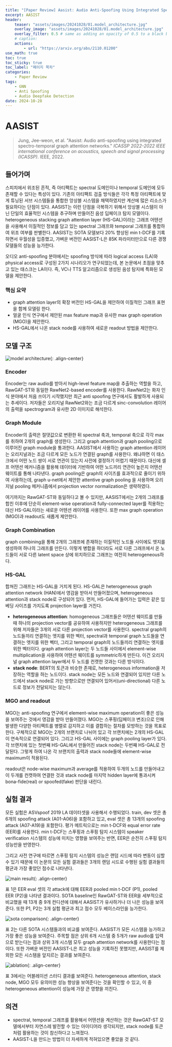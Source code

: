 ```yaml
---
title: "[Paper Review] Aasist: Audio Anti-Spoofing Using Integrated Spectro-Temporal Graph Attention Networks"
excerpt: AASIST
header:
    teaser: "assets/images/20241028/01.model_architecture.jpg"
    overlay_image: "assets/images/20241028/01.model_architecture.jpg"
    overlay_filter: 0.5 # same as adding an opacity of 0.5 to a black background
    # caption: 
    actions:
        - url: "https://arxiv.org/abs/2110.01200"
use_math: true
toc: true
toc_sticky: true
toc_label: "페이지 목차"
categories: 
    - Paper Review
tags: 
    - GNN
    - Anti Spoofing
    - Audio Deepfake Detection
date: 2024-10-28
---
```


# AASIST

> Jung, Jee-weon, et al. "Aasist: Audio anti-spoofing using integrated spectro-temporal graph attention networks." *ICASSP 2022-2022 IEEE international conference on acoustics, speech and signal processing (ICASSP)*. IEEE, 2022.
> 

## 들어가며

스피치에서 위조된 흔적, 즉 아티팩트는 spectral 도메인이나 temporal 도메인에 모두 존재할 수 있다는 특성이 있다. 기존의 아티팩트 검출 방식들은 각각 특정 아티팩트에 맞게 튜닝된 서브 시스템들을 통합한 앙상블 시스템을 채택하였지만 계산에 많은 리소스가 필요하다는 단점이 있다. AASIST는 이런 단점을 극복하기 위해서 앙상블 시스템이 아닌 단일의 효율적인 시스템을 추구하며 만들어진 음성 딥페이크 탐지 모델이다. heterogeneous stacking graph attention layer (HS-GAL)이라는 그래프 어텐션을 사용해서 이질적인 정보를 담고 있는 spectral 그래프와 temporal 그래프를 통합하여 위조 여부를 판별한다. AASIST는 SOTA 모델보다 20% 향상된 min t-DCF를 기록하면서 우월성을 입증했고, 가벼운 버전인 AASIST-L은 85K 파라미터만으로 다른 경쟁 모델들의 성능을 능가한다. 

오디오 anti-spoofing 분야에서는 spoofing 방식에 따라 logical access (LA)와 physical access로 구성된 2가지 시나리오가 연구되었는데, 본 논문에서 초점을 맞추고 있는 태스크는 LA이다. 즉, VC나 TTS 알고리즘으로 생성된 음성 탐지에 특화된 모델을 제안한다.

### 핵심 요약

- graph attention layer의 확장 버전인 HS-GAL을 제안하여 이질적인 그래프 표현을 함께 모델링 한다.
- 얼굴 인식 연구에서 제안된 max feature map과 유사한 max graph operation (MGO)을 제안한다.
- HS-GAL에서 나온 stack node를 사용하여 새로운 readout 방법을 제안한다.

## 모델 구조

![model architecture](/assets/images/20241028/01.model_architecture.jpg){: .align-center}  

### Encoder

Encoder는 raw audio를 받아서 high-level feature map을 추출하는 역할을 하고, RawGAT-ST와 동일한 RawNet2-based encoder를 사용한다. RawNet2는 화자 인식 분야에서 처음 쓰이기 시작했지만 최근 anti spoofing 연구에서도 활발하게 사용되는 추세이다. 저자들은 오리지널 RawNet2와는 조금 다르게 sinc-convolution 레이어의 출력을 spectrogram과 유사한 2D 이미지로 해석한다.

### Graph Module

Encoder의 출력은 절댓값으로 변환한 뒤 spectral 축과, temporal 축으로 각각 max를 취하여 2개의 graph를 생성한다. 그리고 graph attention과 graph pooling으로 이루어진 graph module을 통과한다. AASIST에서 사용하는 graph attention 레이어는 오리지널과는 조금 다르게 모든 노드가 연결된 graph를 사용한다. 왜냐하면 이 태스크에서 어떤 노드 쌍이 서로 연관이 있는지 사전에 결정하기 어렵기 때문이다. 대신에 셀프 어텐션 메커니즘을 활용해 데이터에 기반하여 어떤 노드끼리 연관이 높은지 어텐션 웨이트를 통해 나타낸다. graph pooling은 graph의 사이즈를 효과적으로 줄이기 위하여 사용하는데, graph u-net에서 제안한 attentive graph pooling 을 사용하며 오리지널 pooling 메커니즘에서 projection vector normalization은 생략하였다.

여기까지는 RawGAT-ST와 동일하다고 볼 수 있지만, AASIST에서는 2개의 그래프를 합친 이후에 단순히 element-wise operation과 fully-connected layer를 적용하는 대신 HS-GAL이라는 새로운 어텐션 레이어를 사용한다. 또한 max graph operation (MGO)과 readout도 새롭게 제안한다.

### Graph Combination

graph combining을 통해 2개의 그래프에 존재하는 이질적인 노드들 사이에도 엣지를 생성하여 하나의 그래프를 만든다. 이렇게 병합을 하더라도 서로 다른 그래프에서 온 노드들이 서로 다른 latent space 상에 위치하므로 그래프는 여전히 heterogeneous하다. 

### HS-GAL

합쳐진 그래프는 HS-GAL을 거치게 된다. HS-GAL은 heterogeneous graph attention network (HAN)에서 영감을 받아서 만들어졌으며, heterogeneous attention과 stack node로 구성되어 있다. 먼저, HS-GAL에 들어가는 입력은 같은 임베딩 사이즈를 가지도록 projection layer를 거친다.

- **heterogeneous attention**: homogeneous 그래프들은 어텐션 웨이트를 만들 때 하나의 projection vector를 공유하여 사용하지만 heterogeneous 그래프를 위해 저자들은 3개의 서로 다른 projection vector를 사용한다. spectral graph의 노드들끼리 연결하는 엣지를 위한 벡터, spectral과 temporal graph 노드들을 연결하는 엣지를 위한 벡터, 그리고 temporal graph의 노드들끼리 연결하는 엣지를 위한 벡터이다. graph attention layer는 두 노드들 사이에서 element-wise multiplication을 사용하여 어텐션 웨이트를 symmetric하게 만든다. 이건 오리지널 graph attention layer에서 두 노드를 컨캣한 것과는 다른 방식이다.
- **stack node**: BERT의 <cls> 토큰과 비슷한 존재로, heterogeneous information을 저장하는 역할을 하는 노드이다. stack node는 모든 노드와 연결되어 있지만 다른 노드에서 stack node로 가는 방향으로만 연결되어 있어서(uni-directional) 다른 노드로 정보가 전달되지는 않는다.

### MGO and readout

MGO는 anti-spoofing 연구에서 element-wise maximum operation이 좋은 성능을 보여주는 것에서 영감을 받아 만들어졌다. MGO는 스푸핑(딥페이크 변조)으로 인해 발생한 다양한 아티팩트를 병렬로 감지하고 이를 결합하는 절차를 모방하는 것을 목표로 한다. 구체적으로 MGO는 2개의 브랜치로 나뉘어 있고 각 브랜치에는 2개의 HS-GAL이 연속적으로 연결되어 있다. 그리고 HS-GAL 사이에는 graph pooling layer가 있다. 각 브랜치에 있는 첫번째 HS-GAL에서 만들어진 stack node는 두번째 HS-GAL로 전달된다. 그렇게 하여 나온 각 브랜치의 출력과 stack node들에 element-wise maximum이 적용된다.

readout은 node-wise maximum과 average를 적용하여 두개의 노드를 만들어내고 이 두개를 컨캣하여 연결한 것과 stack node를 마지막 hidden layer에 통과시켜 bona-fide(real) or spoofed(fake) 판단을 내린다.

## 실험 결과

모든 실험은 ASVspoof 2019 LA 데이터셋을 사용해서 수행되었다. train, dev 셋은 총 6개의 spoofing attack (A01-A06)을 포함하고 있고, eval 셋은 총 13개의 spoofing attack (A07-A19)을 포함한다. 평가 메트릭으로는 min t-DCF와 equal error rate (EER)를 사용한다. min t-DCF는 스푸핑과 스푸핑 탐지 시스템이 speaker verification 시스템의 성능에 미치는 영향을 보여주는 반면, EER은 순전히 스푸핑 탐지 성능만을 반영한다.

그리고 사전 연구에 따르면 스푸핑 탐지 시스템의 성능은 랜덤 시드에 따라 변동이 심할 수 있기 때문에 이 논문의 모든 실험 결과들은 3개의 랜덤 시드로 수행된 실험 결과들의 평균과 가장 좋았던 점수로 나타낸다.

![main result](/assets/images/20241028/02.main_result.jpg){: .align-center}  

표 1은 EER eval 셋의 각 attack에 대해 EER과 pooled min t-DCF (P1), pooled EER (P2)을 나타낸 결과이다. SOTA baseline인 RawGAT-ST와 EER을 세부적으로 비교했을 때 13개 중 9개 컨디션에 대해서 AASIST가 유사하거나 더 나은 성능을 보여준다. 또한 P1, P2는 3개 실험 평균과 최고 점수 모두 베이스라인을 능가한다. 

![sota comparison](/assets/images/20241028/03.sota_comparison.jpg){: .align-center}  

표 2는 다른 SOTA 시스템들과의 비교를 보여준다. AASIST가 모든 시스템을 능가하고 가장 좋은 성능을 보여준다. 주목할 점은 상위 6개 시스템 중 5개가 raw audio를 입력으로 받는다는 점과 상위 3개 시스템 모두 graph attention network를 사용한다는 점이다. 또한 가벼운 버전인 AASIST-L은 최고 성능을 기록하진 못했지만, AASIST를 제외한 모든 시스템을 앞지르는 결과를 보여준다. 

![ablation](/assets/images/20241028/04.ablation.jpg){: .align-center}  

표 3에서는 어블레이션 스터디 결과를 보여준다. heterogeneous attention, stack node, MGO 모두 유의미한 성능 향상을 보여준다는 것을 확인할 수 있고, 이 중 heterogeneous attention이 성능에 가장 큰 영향을 끼친다.

## 의견

- spectral, temporal 그래프를 활용해서 어텐션을 계산하는 것은 RawGAT-ST 모델에서부터 자연스레 발전할 수 있는 아이디어라 생각되지만, stack node를 <cls> 토큰처럼 활용하는 것이 참신하다고 느껴졌다.
- AASIST-L을 만드는 방법이 더 자세하게 적혀있으면 좋았을 것 같다.